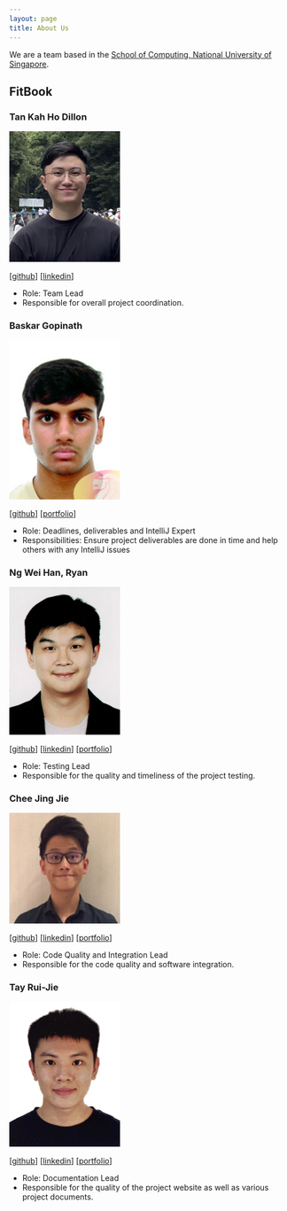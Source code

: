 ```yaml
---
layout: page
title: About Us
---
```


<!-- @format -->

We are a team based in the [School of Computing, National University of Singapore](http://www.comp.nus.edu.sg).

## FitBook

### Tan Kah Ho Dillon

<img src="images/dillontkh.png" width="200px">

[[github](https://github.com/dillontkh)]
[[linkedin](https://www.linkedin.com/in/dillontkh/)]

- Role: Team Lead
- Responsible for overall project coordination.

### Baskar Gopinath

<img src="images/bgopi23.png" width="200px">

[[github](http://github.com/bgopi23)]
[[portfolio](team/johndoe.md)]

- Role: Deadlines, deliverables and IntelliJ Expert
- Responsibilities: Ensure project deliverables are done in time and help others with any IntelliJ issues

### Ng Wei Han, Ryan

<img src="images/ryanngwh.png" width="200px">

[[github](http://github.com/ryanngwh)]
[[linkedin](https://www.linkedin.com/in/ryan-ngwh)]
[[portfolio](team/johndoe.md)]

- Role: Testing Lead
- Responsible for the quality and timeliness of the project testing.

### Chee Jing Jie

<img src="images/jjchee77.png" width="200px">

[[github](https://github.com/jjchee77)]
[[linkedin](https://www.linkedin.com/in/absythe/)]
[[portfolio](team/johndoe.md)]

- Role: Code Quality and Integration Lead
- Responsible for the code quality and software integration.

### Tay Rui-Jie

<img src="images/ruijietay.png" width="200px">

[[github](http://github.com/ruijietay)]
[[linkedin](https://www.linkedin.com/in/tayruijie/)]
[[portfolio](team/johndoe.md)]

- Role: Documentation Lead
- Responsible for the quality of the project website as well as various project documents.
